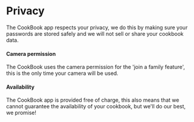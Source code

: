 # Privacy
The CookBook app respects your privacy, we do this by making sure your passwords are stored safely and we will not sell or share your cookbook data.

#### Camera permission
The CookBook uses the camera permission for the 'join a family feature', this is the only time your camera will be used.

#### Availability
The CookBook app is provided free of charge, this also means that we cannot guarantee the availability of your cookbook, but we'll do our best, we promise!
